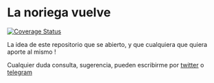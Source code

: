 # La noriega vuelve

[![Coverage Status](https://coveralls.io/repos/github/lorenzojlamas/lnv/badge.svg?branch=feat/add-coveralls)](https://coveralls.io/github/lorenzojlamas/lnv?branch=feat/add-coveralls)

La idea de este repositorio que se abierto, y que cualquiera que quiera aporte al mismo ! 

Cualquier duda consulta, sugerencia, pueden escribirme por [twitter](https://twitter.com/lorenzojlamas) o [telegram](https://t.me/lorenzojlamas)